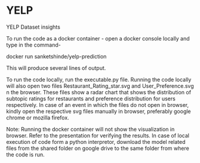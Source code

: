 # YELP
YELP Dataset insights

To run the code as a docker container - 
open a docker console locally and type in the command- 

docker run sanketshinde/yelp-prediction

This will produce several lines of output.

To run the code locally, run the executable.py file.
Running the code locally will also open two files Restaurant_Rating_star.svg and User_Preference.svg n the browser.
These files show a radar chart that shows the distribution of subtopic ratings for restaurants and preference distribution for users
respectively. In case of an event in which the files do not open in browser, kindly open the respective svg files manually in browser, preferably google chrome or mozilla firefox.

Note: Running the docker container will not show the visualization in browser. Refer to the presentation for verifying the results.
In case of local execution of code form a python interpretor, download the model related files from the shared folder on google drive to the same folder from where the code is run.
